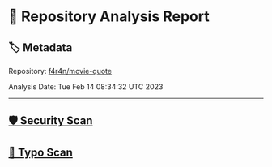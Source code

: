 # 🧪 Repository Analysis Report

## 🏷️ Metadata

Repository:
[f4r4n/movie-quote](https://github.com/f4r4n/movie-quote)

Analysis Date:
Tue Feb 14 08:34:32 UTC 2023

---

## [🛡️ Security Scan](./security)


## [🚫 Typo Scan](./typos)


